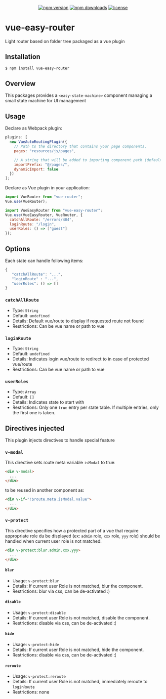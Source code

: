 <div align="center">

[![npm version](https://img.shields.io/npm/v/vue-easy-router.svg)](https://www.npmjs.com/package/vue-easy-router)
[![npm downloads](https://img.shields.io/npm/dt/vue-easy-router.svg)](https://www.npmjs.com/package/vue-easy-router)
[![license](https://img.shields.io/github/license/tomgrv/vue-easy-router.svg)](https://github.com/tomgrv/vue-easy-router/blob/master/LICENSE)

</div>

# vue-easy-router

Light router based on folder tree packaged as a vue plugin

## Installation

```bash
$ npm install vue-easy-router
```

## Overview

This packages provides a `<easy-state-machine>` component managing a small state machine for UI management

## Usage

Declare as Webpack plugin:

```js
plugins: [
  new VueAutoRoutingPlugin({
    // Path to the directory that contains your page components.
    pages: "resources/js/pages",

    // A string that will be added to importing component path (default @/pages/).
    importPrefix: "@/pages/",
    dynamicImport: false
  })
];
```

Declare as Vue plugin in your application:

```js
import VueRouter from "vue-router";
Vue.use(VueRouter);

import VueEasyRouter from "vue-easy-router";
Vue.use(VueEasyRouter, VueRouter, {
  catchAllRoute: "/errors/404",
  loginRoute: "/login",
  userRoles: () => ["guest"]
});
```

## Options

Each state can handle following items:

```js
{
   "catchAllRoute": "...",
   "loginRoute" : "...",
   "userRoles": () => []
}
```

### `catchAllRoute`

- Type: `String`
- Default: `undefined`
- Details: Default vue/route to display if requested route not found
- Restrictions: Can be vue name or path to vue

### `loginRoute`

- Type: `String`
- Default: `undefined`
- Details: Indicates login vue/route to redirect to in case of protected vue/route
- Restrictions: Can be vue name or path to vue

### `userRoles`

- Type: `Array`
- Default: `[]`
- Details: Indicates state to start with
- Restrictions: Only one `true` entry per state table. If multiple entries, only the first one is taken.

## Directives injected

This plugin injects directives to handle special feature

### `v-modal`

This directive sets route meta variable `isModal` to true:

```html
<div v-modal>
  ...
</div>
```

to be reused in another component as:

```html
<div v-if="!$route.meta.isModal.value">
  ...
</div>
```

### `v-protect`

This directive specifies how a protected part of a vue that require appropriate role du be displayed (ex: `admin` role, `xxx` role, `yyy` role) should be handled when current user role is not matched.

```html
<div v-protect:blur.admin.xxx.yyy>
  ...
</div>
```

#### `blur`

- Usage: `v-protect:blur`
- Details: If current user Role is not matched, blur the component.
- Restrictions: blur via css, can be de-activated :)

#### `disable`

- Usage: `v-protect:disable`
- Details: If current user Role is not matched, disable the component.
- Restrictions: disable via css, can be de-activated :)

#### `hide`

- Usage: `v-protect:hide`
- Details: If current user Role is not matched, hide the component.
- Restrictions: disable via css, can be de-activated :)

#### `reroute`

- Usage: `v-protect:reroute`
- Details: If current user Role is not matched, immediately reroute to `loginRoute`
- Restrictions: none
